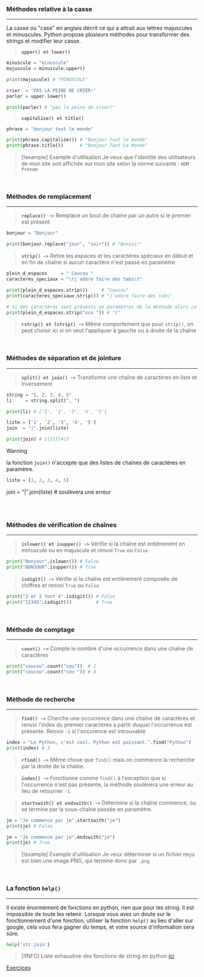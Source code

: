 ### Méthodes relative à la casse
---

La casse ou "case" en anglais décrit ce qui a attrait aux lettres majuscules et minuscules.
Python propose plusieurs méthodes pour transformer des strings et modifier leur casse.

> **`upper() et lower()`**
```python
minuscule = "minuscule"
majuscule = minuscule.upper()

print(majuscule) # "MINUSCULE"

crier  = "PAS LA PEINE DE CRIER!"
parler = upper.lower()

print(parler) # "pas la peine de crier!"
```

> **`capitalize() et title()`**
```python
phrase = "bonjour tout le monde"

print(phrase.capitalize()) # "Bonjour tout le monde"
print(phrase.title())      # "Bonjour Tout Le Monde"
```


> [!example] Example d'utilisation
> Je veux que l'identité des utilisateurs de mon site soit affichée sur mon site selon la norme suivante : `NOM Prénom`

<br>

### Méthodes de remplacement
---

> **`replace() ->`** Remplace un bout de chaîne par un autre si le premier est présent
```python
bonjour = "Bonjour"

print(bonjour.replace("jour", "soir")) # "Bonsoir"
```

> **`strip() ->`** Retire les espaces et les caractères spéciaux en début et en fin de chaîne si aucun caractère n'est passé en paramètre
```python
plein_d_espaces     = " Coucou "
caracteres_speciaux = "\tj'adore faire des tabs\t"

print(plein_d_espaces.strip())     # "Coucou"
print(caracteres_speciaux.strip()) # "j'adore faire des tabs"

# Si des caractères sont présents en paramètres de la méthode alors ce seront ces derniers qui seront retirés indépendemment de l'ordre
print(plein_d_espaces.strip("uco ")) # "C"
```

> **`rstrip() et lstrip() ->`** Même comportement que pour `strip()`, on peut choisir ici si on veut l'appliquer à gauche ou à droite de la chaîne

<br>

### Méthodes de séparation et de jointure
---

> **`split() et join() ->`** Transforme une chaîne de caractères en liste et inversement
```python
string = "1, 2, 3, 4, 5"
li     = string.split(", ")

print(li) # ['1', '2', '3', '4', '5']

liste = ['1', '2', '3', '4', '5']
join  = "|".join(liste)

print(join) # 1|2|3|4|5
```


>[!warning]
>la fonction `join()` n'accepte que des listes de chaînes de caractères en paramètre.
>```python
>liste = [1, 2, 3, 4, 5]
join  = "|".join(liste) # soulèvera une erreur
>```

<br>

### Méthodes de vérification de chaînes
---

> **`islower() et isupper() ->`** Vérifie si la chaîne est entièrement en minuscule ou en majuscule et renvoi `True` ou `False`
```python
print("Bonjour".islower()) # False
print("BONJOUR".isupper()) # True
```

> **`isdigit() ->`** Vérifie si la chaîne est entièrement composée de chiffres et  renvoi `True` ou `False`
```python
print("2 et 2 font 4".isdigit()) # False
print("12345".isdigit())         # True
```

<br>

### Méthode de comptage
---

> **`count() ->`** Compte le nombre d'une occurrence dans une chaîne de caractères
```python
print("coucou".count("cou"))  # 2
print("coucou".count("cou ")) # 0
```

<br>

### Méthode de recherche
---

> **`find() ->`** Cherche une occurrence dans une chaîne de caractères et renvoi l'index du premier caractères à partir duquel l'occurrence est présente. Renvoi `-1` si l'occurence est introuvable
```python
index = "Le Python, c'est cool. Python est puissant.".find("Python")
print(index) # 3
```

> **`rfind() ->`** Même chose que `find()` mais on commence la recherche par la droite de la chaîne.

> **`index() ->`** Fonctionne comme `find()` à l'exception que si l'occurrence n'est pas présente, la méthode soulèvera une erreur au lieu de retourner `-1`.

> **`startswith() et endswith() ->`** Détermine si la chaîne commence, ou se termine par la sous-chaîne passée en paramètre.
```python
je = "Je commence par je".startswith("je")
print(je) # False

je = "Je commence par je".endswith("je")
print(je) # True
```


> [!example] Example d'utilisation
>  Je veux déterminer si un fichier reçu est bien une image PNG, qui termine donc par `.png`

<br>

### La fonction `help()`
---

Il existe énormément de fonctions en python, rien que pour les string. Il est impossible de toute les retenir. Lorsque vous avez un doute sur le fonctionnement d'une fonction, utiliser la fonction `help()` au lieu d'aller sur google, cela vous fera gagner du temps, et votre source d'information sera sûre.

```python
help('str.join')
```


> [!INFO] 
> Liste exhaustive des fonctions de string en python [ici](Liste%20des%20méthodes%20de%20string.md)


[Exercices](Exercices%20-%208.%20Manipulation%20de%20chaînes.md)
